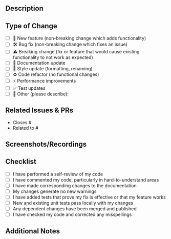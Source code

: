 ## Description

<!-- Provide a clear and concise description of the changes -->

## Type of Change

<!-- Put an `x` in all the boxes that apply -->

- [ ] 🚀 New feature (non-breaking change which adds functionality)
- [ ] 🛠️ Bug fix (non-breaking change which fixes an issue)
- [ ] ⚠️ Breaking change (fix or feature that would cause existing functionality to not work as expected)
- [ ] 📝 Documentation update
- [ ] 🎨 Style update (formatting, renaming)
- [ ] ♻️ Code refactor (no functional changes)
- [ ] ⚡ Performance improvements
- [ ] ✅ Test updates
- [ ] 🔨 Other (please describe):

## Related Issues & PRs

<!-- List any related issues or PRs using # -->

- Closes #
- Related to #

## Screenshots/Recordings

<!-- If applicable, add screenshots or recordings to help explain your changes -->

## Checklist

<!-- Put an `x` in all the boxes that apply -->

- [ ] I have performed a self-review of my code
- [ ] I have commented my code, particularly in hard-to-understand areas
- [ ] I have made corresponding changes to the documentation
- [ ] My changes generate no new warnings
- [ ] I have added tests that prove my fix is effective or that my feature works
- [ ] New and existing unit tests pass locally with my changes
- [ ] Any dependent changes have been merged and published
- [ ] I have checked my code and corrected any misspellings

## Additional Notes

<!-- Add any additional notes for reviewers -->
